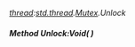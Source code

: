 _[thread](../../modules/thread/thread-module.md):[std.thread](../../modules/std/std-thread.md).[Mutex](../../modules/std/std-thread-mutex.md).Unlock_
##### Method Unlock:Void(  )

